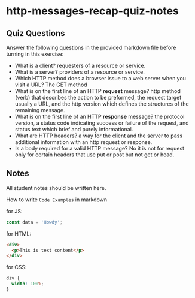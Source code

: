 # http-messages-recap-quiz-notes

## Quiz Questions

Answer the following questions in the provided markdown file before turning in this exercise:

- What is a client?
  requesters of a resource or service.
- What is a server?
  providers of a resource or service.
- Which HTTP method does a browser issue to a web server when you visit a URL?
  The GET method
- What is on the first line of an HTTP **request** message?
  http method (verb) that describes the action to be preformed, the request target usually a URL, and the http version which defines the structures of the remaining message.
- What is on the first line of an HTTP **response** message?
  the protocol version, a status code indicating success or failure of the request, and status text which brief and purely informational.
- What are HTTP headers?
  a way for the client and the server to pass additional information with an http request or response.
- Is a body required for a valid HTTP message?
  No it is not for request only for certain headers that use put or post but not get or head.

## Notes

All student notes should be written here.

How to write `Code Examples` in markdown

for JS:

```javascript
const data = 'Howdy';
```

for HTML:

```html
<div>
  <p>This is text content</p>
</div>
```

for CSS:

```css
div {
  width: 100%;
}
```
